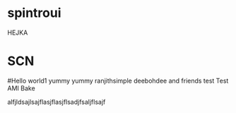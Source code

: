 # spintroui
HEJKA
# SCN
#Hello world1
yummy yummy
ranjithsimple
deebohdee and friends
test
Test AMI Bake

alfjldsajlsajflasjflasjflsadjfsaljflsajf
